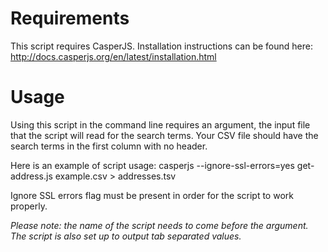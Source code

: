 # Requirements #

This script requires CasperJS. Installation instructions can be found here: http://docs.casperjs.org/en/latest/installation.html

# Usage #

Using this script in the command line requires an argument, the input file that the script will read for the search terms. Your CSV file should have the search terms in the first column with no header.

Here is an example of script usage:
casperjs --ignore-ssl-errors=yes get-address.js example.csv > addresses.tsv

Ignore SSL errors flag must be present in order for the script to work properly.

*Please note: the name of the script needs to come before the argument.* *The script is also set up to output tab separated values.*
